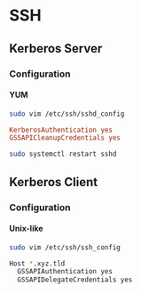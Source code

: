 # SSH

## Kerberos Server

### Configuration

#### YUM

```sh
sudo vim /etc/ssh/sshd_config
```

```conf
KerberosAuthentication yes
GSSAPICleanupCredentials yes
```

```sh
sudo systemctl restart sshd
```

## Kerberos Client

### Configuration

#### Unix-like

```sh
sudo vim /etc/ssh/ssh_config
```

```sh
Host *.xyz.tld
  GSSAPIAuthentication yes
  GSSAPIDelegateCredentials yes
```
